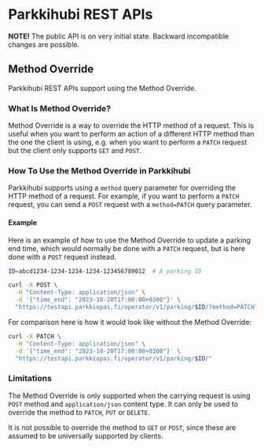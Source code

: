 # Parkkihubi REST APIs

  **NOTE!** The public API is on very initial state. Backward
  incompatible changes are possible.

## Method Override

Parkkihubi REST APIs support using the Method Override.

### What Is Method Override?

Method Override is a way to override the HTTP method of a request. This
is useful when you want to perform an action of a different HTTP method
than the one the client is using, e.g. when you want to perform a
`PATCH` request but the client only supports `GET` and `POST`.

### How To Use the Method Override in Parkkihubi

Parkkihubi supports using a `method` query parameter for overriding the
HTTP method of a request.  For example, if you want to perform a `PATCH`
request, you can send a `POST` request with a `method=PATCH` query
parameter.

#### Example

Here is an example of how to use the Method Override to update a parking
end time, which would normally be done with a `PATCH` request, but is
here done with a `POST` request instead.

```bash
ID=abcd1234-1234-1234-1234-123456789012  # A parking ID

curl -X POST \
  -H "Content-Type: application/json" \
  -d '{"time_end": "2023-10-20T17:00:00+0300"}' \
  "https://testapi.parkkiopas.fi/operator/v1/parking/$ID/?method=PATCH"
```

For comparison here is how it would look like without the Method
Override:

```bash
curl -X PATCH \
  -H "Content-Type: application/json" \
  -d '{"time_end": "2023-10-20T17:00:00+0300"}' \
  "https://testapi.parkkiopas.fi/operator/v1/parking/$ID/"
```

### Limitations

The Method Override is only supported when the carrying request is using
`POST` method and `application/json` content type.  It can only be used
to override the method to `PATCH`, `PUT` or `DELETE`.

It is not possible to override the method to `GET` or `POST`, since
these are assumed to be universally supported by clients.
